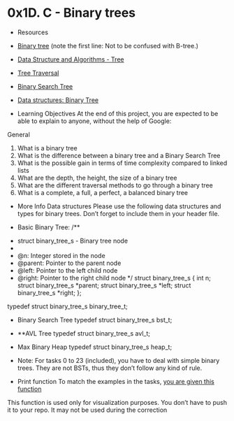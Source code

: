 # 0x1D. C - Binary trees

* Resources
+ [Binary tree](https://en.wikipedia.org/wiki/Binary_tree) (note the first line: Not to be confused with B-tree.)
+ [Data Structure and Algorithms - Tree](https://www.tutorialspoint.com/data_structures_algorithms/tree_data_structure.htm)
+ [Tree Traversal](https://www.programiz.com/dsa/tree-traversal)
+ [Binary Search Tree](https://en.wikipedia.org/wiki/Binary_search_tree)
+ [Data structures: Binary Tree](https://www.youtube.com/watch?v=H5JubkIy_p8)

+ Learning Objectives
At the end of this project, you are expected to be able to explain to anyone, without the help of Google:

General
1. What is a binary tree
2. What is the difference between a binary tree and a Binary Search Tree
3. What is the possible gain in terms of time complexity compared to linked lists
4. What are the depth, the height, the size of a binary tree
5. What are the different traversal methods to go through a binary tree
6. What is a complete, a full, a perfect, a balanced binary tree

* More Info
Data structures
Please use the following data structures and types for binary trees. Don’t forget to include them in your header file.

+ Basic Binary Tree:
/**
 * struct binary_tree_s - Binary tree node
 *
 * @n: Integer stored in the node
 * @parent: Pointer to the parent node
 * @left: Pointer to the left child node
 * @right: Pointer to the right child node
 */
struct binary_tree_s
{
    int n;
    struct binary_tree_s *parent;
    struct binary_tree_s *left;
    struct binary_tree_s *right;
};

typedef struct binary_tree_s binary_tree_t;

+ Binary Search Tree
typedef struct binary_tree_s bst_t;

+ **AVL Tree
typedef struct binary_tree_s avl_t;

+ Max Binary Heap
typedef struct binary_tree_s heap_t;

+ Note: For tasks 0 to 23 (included), you have to deal with simple binary trees. They are not BSTs, thus they don’t follow any kind of rule.

+ Print function
To match the examples in the tasks, [you are given this function](https://github.com/alx-tools/0x1C.c)

This function is used only for visualization purposes. You don’t have to push it to your repo. It may not be used during the correction


